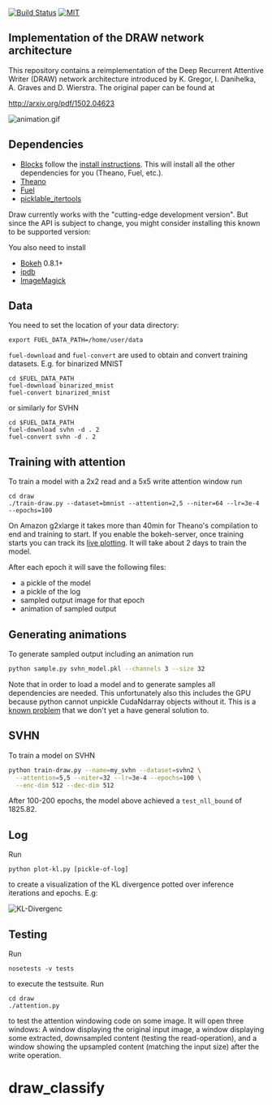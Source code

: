 
[![Build Status](https://api.shippable.com/projects/557c82e6edd7f2c05214d9ce/badge?branchName=master)](https://app.shippable.com/projects/557c82e6edd7f2c05214d9ce/builds/latest)
[![MIT](https://img.shields.io/github/license/jbornschein/draw.svg?style=flat-square)](http://choosealicense.com/licenses/mit/)


Implementation of the DRAW network architecture
-----------------------------------------------
This repository contains a reimplementation of the Deep Recurrent Attentive
Writer (DRAW) network architecture introduced by K. Gregor, I. Danihelka,
A. Graves and D. Wierstra. The original paper can be found at

  http://arxiv.org/pdf/1502.04623

![animation.gif](doc/mnist-r2-w5-t64-enc256-dec256-z100-lr34.gif)


Dependencies
------------
 * [Blocks](https://github.com/bartvm/blocks) follow
the [install instructions](http://blocks.readthedocs.org/en/latest/setup.html).
This will install all the other dependencies for you (Theano, Fuel, etc.).
 * [Theano](https://github.com/theano/Theano)
 * [Fuel](https://github.com/bartvm/fuel)
 * [picklable_itertools](https://github.com/dwf/picklable_itertools)

Draw currently works with the "cutting-edge development version". But since the API is subject to change,
you might consider installing this known to be supported version:

You also need to install

 * [Bokeh](http://bokeh.pydata.org/en/latest/docs/installation.html) 0.8.1+
 * [ipdb](https://pypi.python.org/pypi/ipdb)
 * [ImageMagick](http://www.imagemagick.org/)


Data
----
You need to set the location of your data directory:

    export FUEL_DATA_PATH=/home/user/data

`fuel-download` and `fuel-convert` are used to obtain and convert training datasets. E.g. for binarized MNIST

    cd $FUEL_DATA_PATH
    fuel-download binarized_mnist
    fuel-convert binarized_mnist

or similarly for SVHN

    cd $FUEL_DATA_PATH
    fuel-download svhn -d . 2
    fuel-convert svhn -d . 2


Training with attention
-----------------------
To train a model with a 2x2 read and a 5x5 write attention window run

    cd draw
    ./train-draw.py --dataset=bmnist --attention=2,5 --niter=64 --lr=3e-4 --epochs=100

On Amazon g2xlarge it takes more than 40min for Theano's compilation to end and training to start. If you enable the bokeh-server, once training starts you can track its
[live plotting](http://blocks.readthedocs.org/en/latest/plotting.html).
It will take about 2 days to train the model.

After each epoch it will save the following files:

 * a pickle of the model
 * a pickle of the log
 * sampled output image for that epoch
 * animation of sampled output


Generating animations
---------------------

To generate sampled output including an animation run

```bash
python sample.py svhn_model.pkl --channels 3 --size 32
```

Note that in order to load a model and to generate samples all dependencies are
needed.  This unfortunately also this includes the GPU because python cannot
unpickle CudaNdarray objects without it. This is a [known
problem](http://stackoverflow.com/questions/25237039/converting-a-theano-model-built-on-gpu-to-cpu)
that we don't yet a have general solution to.


SVHN 
----

To train a model on SVHN

```bash
python train-draw.py --name=my_svhn --dataset=svhn2 \
  --attention=5,5 --niter=32 --lr=3e-4 --epochs=100 \
  --enc-dim 512 --dec-dim 512
```

After 100-200 epochs, the model above achieved a `test_nll_bound` of 1825.82.


Log
---

Run 
    
    python plot-kl.py [pickle-of-log]

to create a visualization of the KL divergence potted over inference iterations and epochs. E.g:

 ![KL-Divergenc](doc/kl_divergence.png)


Testing
-------
Run 

    nosetests -v tests

to execute the testsuite. Run 

    cd draw
    ./attention.py

to test the attention windowing code on some image. It will open three windows:
A window displaying the original input image, a window displaying some
extracted, downsampled content (testing the read-operation), and a window
showing the upsampled content (matching the input size) after the write
operation.
# draw_classify
